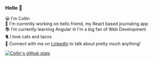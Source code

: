 ### Hello 👋

😀 I'm Collin <br />
🔬 I'm currently working on hello friend, my React based journaling app <br />
📚 I'm currently learning Angular
🌐 I'm a big fan of Web Development <br />
🐈 I love cats and tacos <br />
💬 Connect with me on [LinkedIn](https://www.linkedin.com/in/collin-pfeifer-5b77831a7/) to talk about pretty much anything! <br />

[![Collin's github stats](https://github-readme-stats.vercel.app/api?username=collinpfeifer)](https://github.com/anuraghazra/github-readme-stats)
